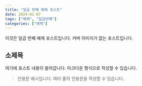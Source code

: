 ```yaml
---
title: "일곱 번째 예제 포스트"
date: 2024-01-07
tags: ["예제", "일곱번째"]
categories: ["예제"]
---
```


이것은 일곱 번째 예제 포스트입니다. 커버 이미지가 없는 포스트입니다.

## 소제목

여기에 포스트 내용이 들어갑니다. 마크다운 형식으로 작성할 수 있습니다.

> 인용문 예시입니다.
> 여러 줄의 인용문을 작성할 수 있습니다. 